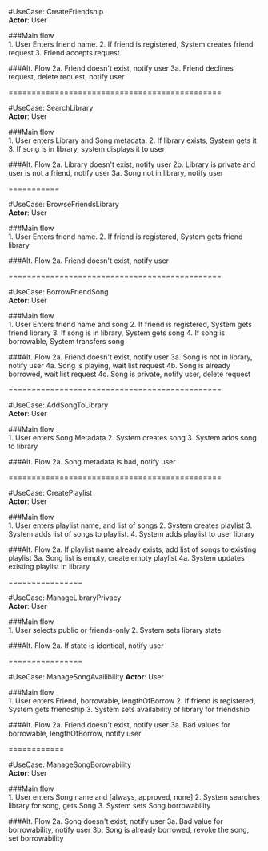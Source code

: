 #UseCase: CreateFriendship  
**Actor**: User  

###Main flow  
    1. User Enters friend name.
    2. If friend is registered, System creates friend request
    3. Friend accepts request

###Alt. Flow
    2a. Friend doesn't exist, notify user
    3a. Friend declines request, delete request, notify user

==============================================

#UseCase: SearchLibrary  
**Actor**: User  

###Main flow  
    1. User enters Library and Song metadata.
    2. If library exists, System gets it
    3. If song is in library, system displays it to user

###Alt. Flow
    2a. Library doesn't exist, notify user
    2b. Library is private and user is not a friend, notify user
    3a. Song not in library, notify user

===========

#UseCase: BrowseFriendsLibrary  
**Actor**: User  

###Main flow  
    1. User Enters friend name.
    2. If friend is registered, System gets friend library

###Alt. Flow
    2a. Friend doesn't exist, notify user

==============================================

#UseCase: BorrowFriendSong  
**Actor**: User  

###Main flow  
    1. User Enters friend name and song
    2. If friend is registered, System gets friend library
    3. If song is in library, System gets song
    4. If song is borrowable, System transfers song

###Alt. Flow
    2a. Friend doesn't exist, notify user
    3a. Song is not in library, notify user
    4a. Song is playing, wait list request
    4b. Song is already borrowed, wait list request
    4c. Song is private, notify user, delete request

==============================================

#UseCase: AddSongToLibrary  
**Actor**: User  

###Main flow  
    1. User enters Song Metadata
    2. System creates song
    3. System adds song to library

###Alt. Flow
    2a. Song metadata is bad, notify user

==============================================

#UseCase: CreatePlaylist  
**Actor**: User  

###Main flow  
    1. User enters playlist name, and list of songs
    2. System creates playlist
    3. System adds list of songs to playlist.
    4. System adds playlist to user library

###Alt. Flow
    2a. If playlist name already exists, add list of songs to existing playlist
    3a. Song list is empty, create empty playlist
    4a. System updates existing playlist in library

================

#UseCase: ManageLibraryPrivacy  
**Actor**: User  

###Main flow  
    1. User selects public or friends-only
    2. System sets library state

###Alt. Flow
    2a. If state is identical, notify user

================ 

#UseCase: ManageSongAvailibility 
**Actor**: User  

###Main flow  
    1.  User enters Friend, borrowable, lengthOfBorrow
    2. If friend is registered, System gets friendship
    3. System sets availability of library for friendship

###Alt. Flow
    2a. Friend doesn't exist, notify user
    3a. Bad values for borrowable, lengthOfBorrow, notify user

============ 

#UseCase: ManageSongBorowability  
**Actor**: User  

###Main flow  
    1.  User enters Song name and [always, approved, none]
    2. System searches library for song, gets Song
    3. System sets Song borrowability

###Alt. Flow
    2a. Song doesn't exist, notify user
    3a. Bad value for borrowability, notify user
    3b. Song is already borrowed, revoke the song, set borrowability
